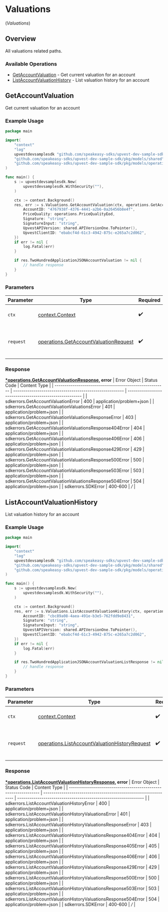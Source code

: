 # Valuations
(*Valuations*)

## Overview

All valuations related paths.

### Available Operations

* [GetAccountValuation](#getaccountvaluation) - Get current valuation for an account
* [ListAccountValuationHistory](#listaccountvaluationhistory) - List valuation history for an account

## GetAccountValuation

Get current valuation for an account

### Example Usage

```go
package main

import(
	"context"
	"log"
	upvestdevsamplesdk "github.com/speakeasy-sdks/upvest-dev-sample-sdk"
	"github.com/speakeasy-sdks/upvest-dev-sample-sdk/pkg/models/shared"
	"github.com/speakeasy-sdks/upvest-dev-sample-sdk/pkg/models/operations"
)

func main() {
    s := upvestdevsamplesdk.New(
        upvestdevsamplesdk.WithSecurity(""),
    )

    ctx := context.Background()
    res, err := s.Valuations.GetAccountValuation(ctx, operations.GetAccountValuationRequest{
        AccountID: "4767938f-4376-4441-a2b6-0a26456b8e4f",
        PriceQuality: operations.PriceQualityEod,
        Signature: "string",
        SignatureInput: "string",
        UpvestAPIVersion: shared.APIVersionOne.ToPointer(),
        UpvestClientID: "ebabcf4d-61c3-4942-875c-e265a7c2d062",
    })
    if err != nil {
        log.Fatal(err)
    }

    if res.TwoHundredApplicationJSONAccountValuation != nil {
        // handle response
    }
}
```

### Parameters

| Parameter                                                                                          | Type                                                                                               | Required                                                                                           | Description                                                                                        |
| -------------------------------------------------------------------------------------------------- | -------------------------------------------------------------------------------------------------- | -------------------------------------------------------------------------------------------------- | -------------------------------------------------------------------------------------------------- |
| `ctx`                                                                                              | [context.Context](https://pkg.go.dev/context#Context)                                              | :heavy_check_mark:                                                                                 | The context to use for the request.                                                                |
| `request`                                                                                          | [operations.GetAccountValuationRequest](../../pkg/models/operations/getaccountvaluationrequest.md) | :heavy_check_mark:                                                                                 | The request object to use for the request.                                                         |


### Response

**[*operations.GetAccountValuationResponse](../../pkg/models/operations/getaccountvaluationresponse.md), error**
| Error Object                                            | Status Code                                             | Content Type                                            |
| ------------------------------------------------------- | ------------------------------------------------------- | ------------------------------------------------------- |
| sdkerrors.GetAccountValuationError                      | 400                                                     | application/problem+json                                |
| sdkerrors.GetAccountValuationValuationsError            | 401                                                     | application/problem+json                                |
| sdkerrors.GetAccountValuationValuationsResponseError    | 403                                                     | application/problem+json                                |
| sdkerrors.GetAccountValuationValuationsResponse404Error | 404                                                     | application/problem+json                                |
| sdkerrors.GetAccountValuationValuationsResponse406Error | 406                                                     | application/problem+json                                |
| sdkerrors.GetAccountValuationValuationsResponse429Error | 429                                                     | application/problem+json                                |
| sdkerrors.GetAccountValuationValuationsResponse500Error | 500                                                     | application/problem+json                                |
| sdkerrors.GetAccountValuationValuationsResponse503Error | 503                                                     | application/problem+json                                |
| sdkerrors.GetAccountValuationValuationsResponse504Error | 504                                                     | application/problem+json                                |
| sdkerrors.SDKError                                      | 400-600                                                 | */*                                                     |

## ListAccountValuationHistory

List valuation history for an account

### Example Usage

```go
package main

import(
	"context"
	"log"
	upvestdevsamplesdk "github.com/speakeasy-sdks/upvest-dev-sample-sdk"
	"github.com/speakeasy-sdks/upvest-dev-sample-sdk/pkg/models/shared"
	"github.com/speakeasy-sdks/upvest-dev-sample-sdk/pkg/models/operations"
)

func main() {
    s := upvestdevsamplesdk.New(
        upvestdevsamplesdk.WithSecurity(""),
    )

    ctx := context.Background()
    res, err := s.Valuations.ListAccountValuationHistory(ctx, operations.ListAccountValuationHistoryRequest{
        AccountID: "cbc89a08-4aea-491e-b3e5-762fdd9e8431",
        Signature: "string",
        SignatureInput: "string",
        UpvestAPIVersion: shared.APIVersionOne.ToPointer(),
        UpvestClientID: "ebabcf4d-61c3-4942-875c-e265a7c2d062",
    })
    if err != nil {
        log.Fatal(err)
    }

    if res.TwoHundredApplicationJSONAccountValuationListResponse != nil {
        // handle response
    }
}
```

### Parameters

| Parameter                                                                                                          | Type                                                                                                               | Required                                                                                                           | Description                                                                                                        |
| ------------------------------------------------------------------------------------------------------------------ | ------------------------------------------------------------------------------------------------------------------ | ------------------------------------------------------------------------------------------------------------------ | ------------------------------------------------------------------------------------------------------------------ |
| `ctx`                                                                                                              | [context.Context](https://pkg.go.dev/context#Context)                                                              | :heavy_check_mark:                                                                                                 | The context to use for the request.                                                                                |
| `request`                                                                                                          | [operations.ListAccountValuationHistoryRequest](../../pkg/models/operations/listaccountvaluationhistoryrequest.md) | :heavy_check_mark:                                                                                                 | The request object to use for the request.                                                                         |


### Response

**[*operations.ListAccountValuationHistoryResponse](../../pkg/models/operations/listaccountvaluationhistoryresponse.md), error**
| Error Object                                                    | Status Code                                                     | Content Type                                                    |
| --------------------------------------------------------------- | --------------------------------------------------------------- | --------------------------------------------------------------- |
| sdkerrors.ListAccountValuationHistoryError                      | 400                                                             | application/problem+json                                        |
| sdkerrors.ListAccountValuationHistoryValuationsError            | 401                                                             | application/problem+json                                        |
| sdkerrors.ListAccountValuationHistoryValuationsResponseError    | 403                                                             | application/problem+json                                        |
| sdkerrors.ListAccountValuationHistoryValuationsResponse404Error | 404                                                             | application/problem+json                                        |
| sdkerrors.ListAccountValuationHistoryValuationsResponse405Error | 405                                                             | application/problem+json                                        |
| sdkerrors.ListAccountValuationHistoryValuationsResponse406Error | 406                                                             | application/problem+json                                        |
| sdkerrors.ListAccountValuationHistoryValuationsResponse429Error | 429                                                             | application/problem+json                                        |
| sdkerrors.ListAccountValuationHistoryValuationsResponse500Error | 500                                                             | application/problem+json                                        |
| sdkerrors.ListAccountValuationHistoryValuationsResponse503Error | 503                                                             | application/problem+json                                        |
| sdkerrors.ListAccountValuationHistoryValuationsResponse504Error | 504                                                             | application/problem+json                                        |
| sdkerrors.SDKError                                              | 400-600                                                         | */*                                                             |
